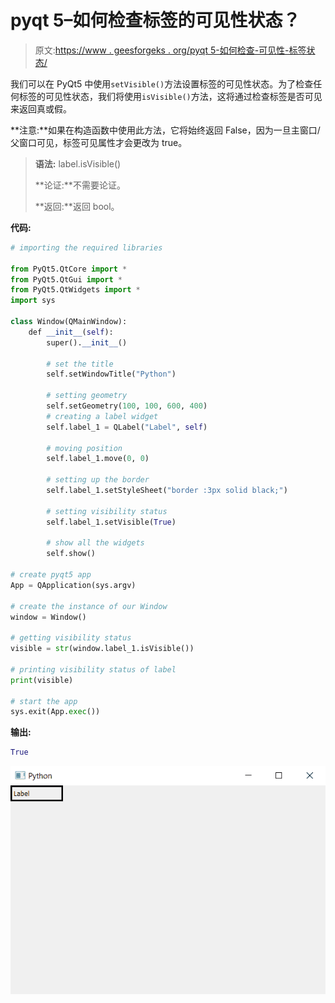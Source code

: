 # pyqt 5–如何检查标签的可见性状态？

> 原文:[https://www . geesforgeks . org/pyqt 5-如何检查-可见性-标签状态/](https://www.geeksforgeeks.org/pyqt5-how-to-check-visibility-status-of-label/)

我们可以在 PyQt5 中使用`setVisible()`方法设置标签的可见性状态。为了检查任何标签的可见性状态，我们将使用`isVisible()`方法，这将通过检查标签是否可见来返回真或假。

**注意:**如果在构造函数中使用此方法，它将始终返回 False，因为一旦主窗口/父窗口可见，标签可见属性才会更改为 true。

> **语法:** label.isVisible()
> 
> **论证:**不需要论证。
> 
> **返回:**返回 bool。

**代码:**

```py
# importing the required libraries

from PyQt5.QtCore import * 
from PyQt5.QtGui import * 
from PyQt5.QtWidgets import * 
import sys

class Window(QMainWindow):
    def __init__(self):
        super().__init__()

        # set the title
        self.setWindowTitle("Python")

        # setting geometry
        self.setGeometry(100, 100, 600, 400)
        # creating a label widget
        self.label_1 = QLabel("Label", self)

        # moving position
        self.label_1.move(0, 0)

        # setting up the border
        self.label_1.setStyleSheet("border :3px solid black;")

        # setting visibility status
        self.label_1.setVisible(True)

        # show all the widgets
        self.show()

# create pyqt5 app
App = QApplication(sys.argv)

# create the instance of our Window
window = Window()

# getting visibility status
visible = str(window.label_1.isVisible())

# printing visibility status of label
print(visible)

# start the app
sys.exit(App.exec())
```

**输出:**

```py
True
```

![](img/86402cc77981349c55a0c5623ab88547.png)